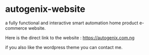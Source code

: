 # autogenix-website
a fully functional and interactive smart automation home product e-commerce website.

Here is the direct link to the website : https://autogenix.com.ng

if you also like the wordpress theme you can contact me.
